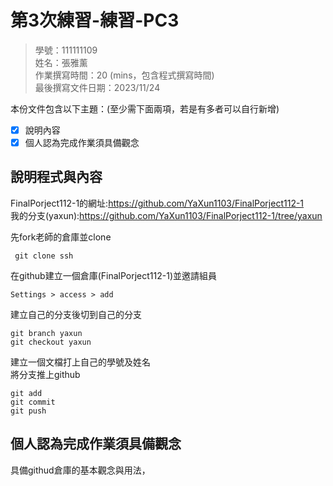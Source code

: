 # 第3次練習-練習-PC3
>
>學號：111111109
><br />
>姓名：張雅薰
><br />
>作業撰寫時間：20 (mins，包含程式撰寫時間)
><br />
>最後撰寫文件日期：2023/11/24
>

本份文件包含以下主題：(至少需下面兩項，若是有多者可以自行新增)
- [x] 說明內容
- [x] 個人認為完成作業須具備觀念

## 說明程式與內容
FinalPorject112-1的網址:https://github.com/YaXun1103/FinalPorject112-1 <br />
我的分支(yaxun):https://github.com/YaXun1103/FinalPorject112-1/tree/yaxun <br />

先fork老師的倉庫並clone
```git
 git clone ssh
```
在github建立一個倉庫(FinalPorject112-1)並邀請組員
```git
Settings > access > add
```
建立自己的分支後切到自己的分支
```git
git branch yaxun
git checkout yaxun
```
建立一個文檔打上自己的學號及姓名 <br />
將分支推上github
```git
git add
git commit
git push
```


## 個人認為完成作業須具備觀念
具備githud倉庫的基本觀念與用法，

